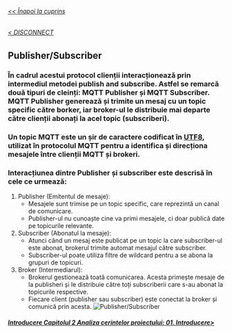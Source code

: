 ###### [<< Înapoi la cuprins](../Cuprins.md)
###### [< DISCONNECT](17.%20DISCONNECT.md)
## Publisher/Subscriber
### În cadrul acestui protocol clienții interacționează prin intermediul metodei publish and subscribe. Astfel se remarcă două tipuri de cleinți: MQTT Publisher și MQTT Subscriber. MQTT Publisher generează și trimite un mesaj cu un topic specific către borker, iar broker-ul le distribuie mai departe către clienții abonați la acel topic (subscriberi). 
### Un topic MQTT este un șir de caractere codificat în [UTF8](https://www.rfc-editor.org/info/rfc3629), utilizat în protocolul MQTT pentru a identifica și direcționa mesajele între clienții MQTT și brokeri.
### Interacțiunea dintre Publisher și subscriber este descrisă în cele ce urmează:
1. Publisher (Emitentul de mesaje):
    - Mesajele sunt trimise pe un topic specific, care reprezintă un canal de comunicare.
    - Publisher-ul nu cunoaște cine va primi mesajele, ci doar publică date pe topicurile relevante.
2. Subscriber (Abonatul la mesaje):
    - Atunci când un mesaj este publicat pe un topic la care subscriber-ul este abonat, brokerul trimite automat mesajul către subscriber.
    - Subscriber-ul poate utiliza filtre de wildcard pentru a se abona la grupuri de topicuri.
3. Broker (Intermediarul):
    - Brokerul gestionează toată comunicarea. Acesta primește mesaje de la publisheri și le distribuie către toți subscriberii care s-au abonat la topicurile respective.
    - Fiecare client (publisher sau subscriber) este conectat la broker și comunică prin acesta.
![Publisher/Subscriber](https://c.a.segger.com/fileadmin/images/products/MQTT/mqtt-PubSub-diagram.svg)
##### [Introducere Capitolul 2 Analiza cerințelor proiectului: 01. Introducere>](../Capitolul%202%20Analiza%20cerințelor%20proiectului/01.%20Introducere.md) 